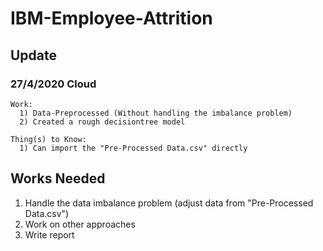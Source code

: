 # IBM-Employee-Attrition

## Update
  ### 27/4/2020 Cloud
    Work:
      1) Data-Preprocessed (Without handling the imbalance problem) 
      2) Created a rough decisiontree model 
    
    Thing(s) to Know:
      1) Can import the "Pre-Processed Data.csv" directly

## Works Needed
  1) Handle the data imbalance problem (adjust data from "Pre-Processed Data.csv")
  2) Work on other approaches
  3) Write report
